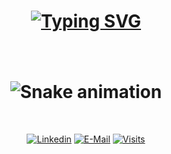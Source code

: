 <h1 align="center">
<a href="https://git.io/typing-svg"><img src="https://readme-typing-svg.herokuapp.com?font=Fira+Code&size=25&pause=1000&color=b3feff&center=true&vCenter=true&width=435&lines=Hello!+%F0%9F%91%8B+I'm+Ryan;Welcome+to+my+Github+page!" alt="Typing SVG" /></a>
</h1>



###



<br clear="both">
<h1 align="center">
<img src="https://raw.githubusercontent.com/ryanzhao2/ryanzhao2/output/snake.svg" alt="Snake animation" />
</h1>

&nbsp;<div align="center">
  [![Linkedin](https://img.shields.io/badge/linked-in-369?style=flat-square&logo=linkedin&logoColor=white&color=blue)](https://www.linkedin.com/in/ryanzhao2)
  [![E-Mail](https://img.shields.io/badge/email-reveal-2a8?style=flat-square&logo=gmail&logoColor=white)](ryan.zhao2@gmail.com)
  [![Visits](https://komarev.com/ghpvc/?username=ryanzhao2&logo=GitHub&label=github%20visits&color=336699&logoColor=white&style=flat-square)](https://github.com/ryanzhao2)
</div>


###
